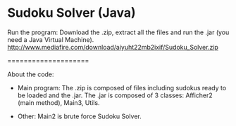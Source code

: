 Sudoku Solver (Java)
====================

Run the program:
Download the .zip, extract all the files and run the .jar (you need a Java Virtual Machine). 
http://www.mediafire.com/download/aiyuht22mb2ixif/Sudoku_Solver.zip

====================

About the code:
- Main program: 
The .zip is composed of files including sudokus ready to be loaded and the .jar.
The .jar is composed of 3 classes: Afficher2 (main method), Main3, Utils.

- Other:
Main2 is brute force Sudoku Solver.

